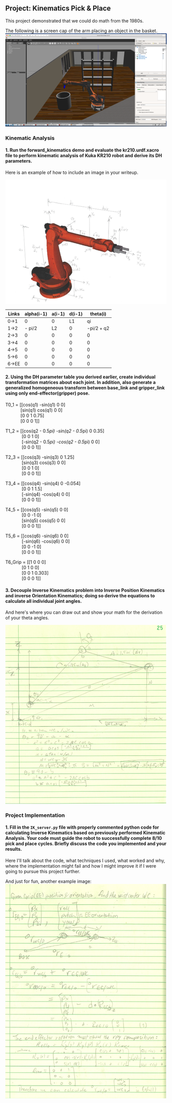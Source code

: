 ## Project: Kinematics Pick & Place
This project demonstrated that we could do math from the 1980s.

[//]: # (Image References)

[image1]: ./misc_images/robond-picknplace-gazebo-screencap.png
[image2]: ./misc_images/kuka_arm_annotated.png
[image3]: ./misc_images/rse_proj2_eqtns1.png
[image4]: ./misc_images/rse_proj2_eqtns2.png
The following is a screen cap of the arm placing an object in the basket.
![alt text][image1]

### Kinematic Analysis
#### 1. Run the forward_kinematics demo and evaluate the kr210.urdf.xacro file to perform kinematic analysis of Kuka KR210 robot and derive its DH parameters.

Here is an example of how to include an image in your writeup.


![alt text][image2]

Links | alpha(i-1) | a(i-1) | d(i-1) | theta(i)
--- | --- | --- | --- | ---
0->1 | 0 | 0 | L1 | qi
1->2 | - pi/2 | L2 | 0 | -pi/2 + q2
2->3 | 0 | 0 | 0 | 0
3->4 |  0 | 0 | 0 | 0
4->5 | 0 | 0 | 0 | 0
5->6 | 0 | 0 | 0 | 0
6->EE | 0 | 0 | 0 | 0

#### 2. Using the DH parameter table you derived earlier, create individual transformation matrices about each joint. In addition, also generate a generalized homogeneous transform between base_link and gripper_link using only end-effector(gripper) pose.

T0_1 = [[cos(q1) -sin(q1) 0 0] <br>
&nbsp;&nbsp;&nbsp;&nbsp;&nbsp;&nbsp;&nbsp;&nbsp;&nbsp;&nbsp;&nbsp;&nbsp;[sin(q1) cos(q1) 0 0] <br>
&nbsp;&nbsp;&nbsp;&nbsp;&nbsp;&nbsp;&nbsp;&nbsp;&nbsp;&nbsp;&nbsp;&nbsp;[0 0 1 0.75] <br>
&nbsp;&nbsp;&nbsp;&nbsp;&nbsp;&nbsp;&nbsp;&nbsp;&nbsp;&nbsp;&nbsp;&nbsp;[0 0 0 1]]
 
T1_2 = [[cos(q2 - 0.5*pi) -sin(q2 - 0.5*pi) 0 0.35] <br>
&nbsp;&nbsp;&nbsp;&nbsp;&nbsp;&nbsp;&nbsp;&nbsp;&nbsp;&nbsp;&nbsp;&nbsp;       [0 0 1 0] <br>
&nbsp;&nbsp;&nbsp;&nbsp;&nbsp;&nbsp;&nbsp;&nbsp;&nbsp;&nbsp;&nbsp;&nbsp;       [-sin(q2 - 0.5*pi) -cos(q2 - 0.5*pi) 0 0] <br>
&nbsp;&nbsp;&nbsp;&nbsp;&nbsp;&nbsp;&nbsp;&nbsp;&nbsp;&nbsp;&nbsp;&nbsp;       [0 0 0 1]]

T2_3 = [[cos(q3) -sin(q3) 0 1.25] <br>
&nbsp;&nbsp;&nbsp;&nbsp;&nbsp;&nbsp;&nbsp;&nbsp;&nbsp;&nbsp;&nbsp;&nbsp;       [sin(q3) cos(q3) 0 0] <br>
&nbsp;&nbsp;&nbsp;&nbsp;&nbsp;&nbsp;&nbsp;&nbsp;&nbsp;&nbsp;&nbsp;&nbsp;       [0 0 1 0] <br>
&nbsp;&nbsp;&nbsp;&nbsp;&nbsp;&nbsp;&nbsp;&nbsp;&nbsp;&nbsp;&nbsp;&nbsp;       [0 0 0 1]]
 
T3_4 = [[cos(q4) -sin(q4) 0 -0.054] <br>
&nbsp;&nbsp;&nbsp;&nbsp;&nbsp;&nbsp;&nbsp;&nbsp;&nbsp;&nbsp;&nbsp;&nbsp;       [0 0 1 1.5] <br>
&nbsp;&nbsp;&nbsp;&nbsp;&nbsp;&nbsp;&nbsp;&nbsp;&nbsp;&nbsp;&nbsp;&nbsp;       [-sin(q4) -cos(q4) 0 0] <br>
&nbsp;&nbsp;&nbsp;&nbsp;&nbsp;&nbsp;&nbsp;&nbsp;&nbsp;&nbsp;&nbsp;&nbsp;       [0 0 0 1]]
 
T4_5 = [[cos(q5) -sin(q5) 0 0] <br>
 &nbsp;&nbsp;&nbsp;&nbsp;&nbsp;&nbsp;&nbsp;&nbsp;&nbsp;&nbsp;&nbsp;&nbsp;      [0 0 -1 0] <br>
 &nbsp;&nbsp;&nbsp;&nbsp;&nbsp;&nbsp;&nbsp;&nbsp;&nbsp;&nbsp;&nbsp;&nbsp;      [sin(q5) cos(q5) 0 0] <br>
 &nbsp;&nbsp;&nbsp;&nbsp;&nbsp;&nbsp;&nbsp;&nbsp;&nbsp;&nbsp;&nbsp;&nbsp;      [0 0 0 1]]
 
T5_6 = [[cos(q6) -sin(q6) 0 0] <br>
 &nbsp;&nbsp;&nbsp;&nbsp;&nbsp;&nbsp;&nbsp;&nbsp;&nbsp;&nbsp;&nbsp;&nbsp;      [-sin(q6) -cos(q6) 0 0] <br>
 &nbsp;&nbsp;&nbsp;&nbsp;&nbsp;&nbsp;&nbsp;&nbsp;&nbsp;&nbsp;&nbsp;&nbsp;      [0 0 -1 0] <br>
 &nbsp;&nbsp;&nbsp;&nbsp;&nbsp;&nbsp;&nbsp;&nbsp;&nbsp;&nbsp;&nbsp;&nbsp;      [0 0 0 1]]
 
T6_Grip = [[1 0 0 0] <br>
&nbsp;&nbsp;&nbsp;&nbsp;&nbsp;&nbsp;&nbsp;&nbsp;&nbsp;&nbsp;&nbsp;&nbsp;          [0 1 0 0] <br>
&nbsp;&nbsp;&nbsp;&nbsp;&nbsp;&nbsp;&nbsp;&nbsp;&nbsp;&nbsp;&nbsp;&nbsp;          [0 0 1 0.303] <br>
&nbsp;&nbsp;&nbsp;&nbsp;&nbsp;&nbsp;&nbsp;&nbsp;&nbsp;&nbsp;&nbsp;&nbsp;          [0 0 0 1]]
 
#### 3. Decouple Inverse Kinematics problem into Inverse Position Kinematics and inverse Orientation Kinematics; doing so derive the equations to calculate all individual joint angles.

And here's where you can draw out and show your math for the derivation of your theta angles. 

![alt text][image3]

### Project Implementation

#### 1. Fill in the `IK_server.py` file with properly commented python code for calculating Inverse Kinematics based on previously performed Kinematic Analysis. Your code must guide the robot to successfully complete 8/10 pick and place cycles. Briefly discuss the code you implemented and your results. 


Here I'll talk about the code, what techniques I used, what worked and why, where the implementation might fail and how I might improve it if I were going to pursue this project further.  


And just for fun, another example image:
![alt text][image4]



